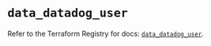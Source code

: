 # `data_datadog_user`

Refer to the Terraform Registry for docs: [`data_datadog_user`](https://registry.terraform.io/providers/datadog/datadog/3.76.0/docs/data-sources/user).
